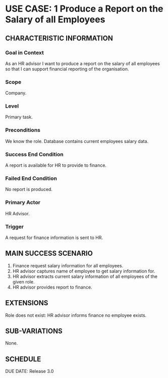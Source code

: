 # USE CASE: 1 Produce a Report on the Salary of all Employees
## CHARACTERISTIC INFORMATION
### Goal in Context
As an HR advisor I want to produce a report on the salary of all employees so that I can support financial reporting of the organisation.

### Scope
Company.

### Level
Primary task.

### Preconditions
We know the role. Database contains current employees salary data.

### Success End Condition
A report is available for HR to provide to finance.

### Failed End Condition
No report is produced.

### Primary Actor
HR Advisor.

### Trigger
A request for finance information is sent to HR.

## MAIN SUCCESS SCENARIO
1. Finance request salary information for all employees.
2. HR advisor captures name of employee to get salary information for.
3. HR advisor extracts current salary information of all employees of the given role.
4. HR advisor provides report to finance.

## EXTENSIONS
Role does not exist:
HR advisor informs finance no employee exists.

## SUB-VARIATIONS
None.

## SCHEDULE
DUE DATE: Release 3.0
